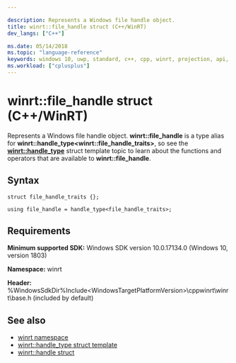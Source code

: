 ```yaml
---

description: Represents a Windows file handle object.
title: winrt::file_handle struct (C++/WinRT)
dev_langs: ["C++"]

ms.date: 05/14/2018
ms.topic: "language-reference"
keywords: windows 10, uwp, standard, c++, cpp, winrt, projection, api, reference, Windows, file, handle
ms.workload: ["cplusplus"]
---
```


# winrt::file_handle struct (C++/WinRT)
Represents a Windows file handle object. **winrt::file_handle** is a type alias for **winrt::handle_type&lt;winrt::file_handle_traits&gt;**, so see the [**winrt::handle_type**](handle-type.md) struct template topic to learn about the functions and operators that are available to **winrt::file_handle**.

## Syntax
```cppwinrt
struct file_handle_traits {};

using file_handle = handle_type<file_handle_traits>;
```

## Requirements
**Minimum supported SDK:** Windows SDK version 10.0.17134.0 (Windows 10, version 1803)

**Namespace:** winrt

**Header:** %WindowsSdkDir%Include\<WindowsTargetPlatformVersion>\cppwinrt\winrt\base.h (included by default)

## See also 
* [winrt namespace](winrt.md)
* [winrt::handle_type struct template](handle-type.md)
* [winrt::handle struct](handle.md)
